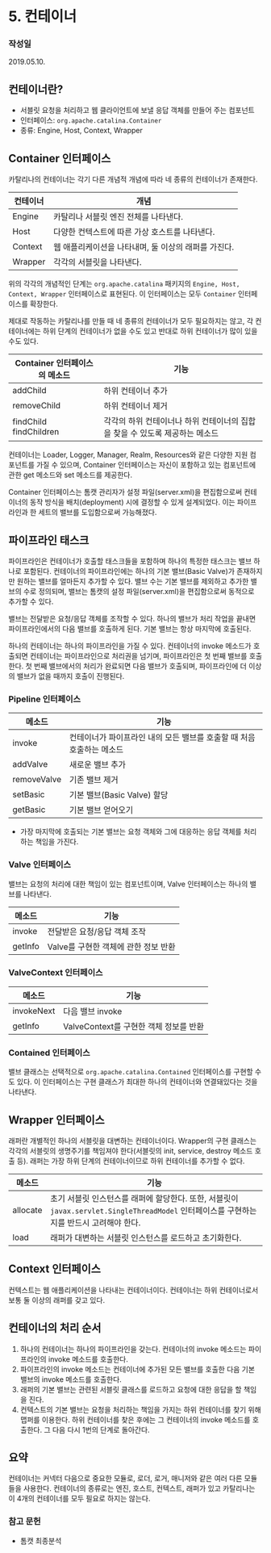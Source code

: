 # 5. 컨테이너
### 작성일
2019.05.10.

## 컨테이너란?
- 서블릿 요청을 처리하고 웹 클라이언트에 보낼 응답 객체를 만들어 주는 컴포넌트
- 인터페이스: `org.apache.catalina.Container`
- 종류: Engine, Host, Context, Wrapper


## Container 인터페이스
카탈리나의 컨테이너는 각기 다른 개념적 개념에 따라 네 종류의 컨테이너가 존재한다.

컨테이너 | 개념
--- | ---
Engine | 카탈리나 서블릿 엔진 전체를 나타낸다.
Host | 다양한 컨텍스트에 따른 가상 호스트를 나타낸다.
Context | 웹 애플리케이션을 나타내며, 둘 이상의 래퍼를 가진다.
Wrapper | 각각의 서블릿을 나타낸다.

위의 각각의 개념적인 단계는 `org.apache.catalina` 패키지의 `Engine, Host, Context, Wrapper` 인터페이스로 표현된다. 이 인터페이스는 모두 `Container` 인터페이스를 확장한다.

제대로 작동하는 카탈리나를 만들 때 네 종류의 컨테이너가 모두 필요하지는 않고, 각 컨테이너에는 하위 단계의 컨테이너가 없을 수도 있고 반대로 하위 컨테이너가 많이 있을 수도 있다.

Container 인터페이스의 메소드 | 기능
--- | ---
addChild | 하위 컨테이너 추가
removeChild | 하위 컨테이너 제거
findChild<br>findChildren | 각각의 하위 컨테이너나 하위 컨테이너의 집합을 찾을 수 있도록 제공하는 메소드

컨테이너는 Loader, Logger, Manager, Realm, Resources와 같은 다양한 지원 컴포넌트를 가질 수 있으며, Container 인터페이스는 자신이 포함하고 있는 컴포넌트에 관한 get 메소드와 set 메소드를 제공한다.

Container 인터페이스는 톰캣 관리자가 설정 파일(server.xml)을 편집함으로써 컨테이너의 동작 방식을 배치(deployment) 시에 결정할 수 있게 설계되었다. 이는 파이프라인과 한 세트의 밸브를 도입함으로써 가능해졌다.


## 파이프라인 태스크
파이프라인은 컨테이너가 호출할 태스크들을 포함하며 하나의 특정한 태스크는 밸브 하나로 포함된다. 컨테이너의 파이프라인에는 하나의 기본 밸브(Basic Valve)가 존재하지만 원하는 밸브를 얼마든지 추가할 수 있다. 밸브 수는 기본 밸브를 제외하고 추가한 밸브의 수로 정의되며, 밸브는 톰캣의 설정 파일(server.xml)을 편집함으로써 동적으로 추가할 수 있다.

밸브는 전달받은 요청/응답 객체를 조작할 수 있다. 하나의 밸브가 처리 작업을 끝내면 파이프라인에서의 다음 밸브를 호출하게 된다. 기본 밸브는 항상 마지막에 호출된다.

하나의 컨테이너는 하나의 파이프라인을 가질 수 있다. 컨테이너의 invoke 메소드가 호출되면 컨테이너는 파이프라인으로 처리권을 넘기며, 파이프라인은 첫 번째 밸브를 호출한다. 첫 번째 밸브에서의 처리가 완료되면 다음 밸브가 호출되며, 파이프라인에 더 이상의 밸브가 없을 때까지 호출이 진행된다.

### Pipeline 인터페이스

메소드 | 기능
--- | ---
invoke | 컨테이너가 파이프라인 내의 모든 밸브를 호출할 때 처음 호출하는 메소드
addValve | 새로운 밸브 추가
removeValve | 기존 밸브 제거
setBasic | 기본 밸브(Basic Valve) 할당
getBasic | 기본 밸브 얻어오기

- 가장 마지막에 호출되는 기본 밸브는 요청 객체와 그에 대응하는 응답 객체를 처리하는 책임을 가진다.

### Valve 인터페이스
밸브는 요청의 처리에 대한 책임이 있는 컴포넌트이며, Valve 인터페이스는 하나의 밸브를 나타낸다.

메소드 | 기능
--- | ---
invoke | 전달받은 요청/응답 객체 조작
getInfo | Valve를 구현한 객체에 관한 정보 반환

### ValveContext 인터페이스

메소드 | 기능
--- | ---
invokeNext | 다음 밸브 invoke
getInfo | ValveContext를 구현한 객체 정보를 반환

### Contained 인터페이스
밸브 클래스는 선택적으로 `org.apache.catalina.Contained` 인터페이스를 구현할 수도 있다. 이 인터페이스는 구현 클래스가 최대한 하나의 컨테이너와 연결돼있다는 것을 나타낸다.


## Wrapper 인터페이스
래퍼란 개별적인 하나의 서블릿을 대변하는 컨테이너이다. Wrapper의 구현 클래스는 각각의 서블릿의 생명주기를 책임져야 한다(서블릿의 init, service, destroy 메소드 호출 등). 래퍼는 가장 하위 단계의 컨테이너이므로 하위 컨테이너를 추가할 수 없다.

메소드 | 기능
--- | ---
allocate | 초기 서블릿 인스턴스를 래퍼에 할당한다. 또한, 서블릿이 `javax.servlet.SingleThreadModel` 인터페이스를 구현하는지를 반드시 고려해야 한다.
load | 래퍼가 대변하는 서블릿 인스턴스를 로드하고 초기화한다.


## Context 인터페이스
컨텍스트는 웹 애플리케이션을 나타내는 컨테이너이다. 컨테이너는 하위 컨테이너로서 보통 둘 이상의 래퍼를 갖고 있다.

## 컨테이너의 처리 순서
1. 하나의 컨테이너는 하나의 파이프라인을 갖는다. 컨테이너의 invoke 메소드는 파이프라인의 invoke 메소드를 호출한다.
2. 파이프라인의 invoke 메소드는 컨테이너에 추가된 모든 밸브를 호출한 다음 기본 밸브의 invoke 메소드를 호출한다.
3. 래퍼의 기본 밸브는 관련된 서블릿 클래스를 로드하고 요청에 대한 응답을 할 책임을 진다.
4. 컨텍스트의 기본 밸브는 요청을 처리하는 책임을 가지는 하위 컨테이너를 찾기 위해 맵퍼를 이용한다. 하위 컨테이너를 찾은 후에는 그 컨테이너의 invoke 메소드를 호출한다. 그 다음 다시 1번의 단계로 돌아간다.


## 요약
컨테이너는 커넥터 다음으로 중요한 모듈로, 로더, 로거, 매니저와 같은 여러 다른 모듈들을 사용한다. 컨테이너의 종류로는 엔진, 호스트, 컨텍스트, 래퍼가 있고 카탈리나는 이 4개의 컨테이너를 모두 필요로 하지는 않는다.


### 참고 문헌
- 톰캣 최종분석

